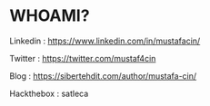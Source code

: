 # WHOAMI?

Linkedin : https://www.linkedin.com/in/mustafacin/ <br>

Twitter : https://twitter.com/mustaf4cin <br>

Blog : https://sibertehdit.com/author/mustafa-cin/ <br>

Hackthebox : satleca
